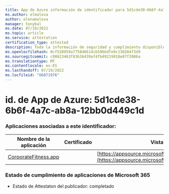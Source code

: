 ```yaml
---
title: App de Azure información de identificador para 5d1cde38-6b6f-4a7c-ab8a-12bb0d449c1d
ms.author: elmalova
author: elenamalova
manager: tonybal
ms.date: 07/19/2022
ms.topic: article
ms.service: attestation
certification_type: attested
description: Toda la información de seguridad y cumplimiento disponible para 5d1cde38-6b6f-4a7c-ab8a-12bb0d449c1d.
ms.openlocfilehash: 0cf520959a775846614cb596bdfe9c130204f3d9
ms.sourcegitcommit: c98623463f83636439af4fb49219918e87f2086a
ms.translationtype: MT
ms.contentlocale: es-ES
ms.lasthandoff: 07/19/2022
ms.locfileid: "66871976"
---
```

# <a name="azure-app-id-5d1cde38-6b6f-4a7c-ab8a-12bb0d449c1d"></a>id. de App de Azure: 5d1cde38-6b6f-4a7c-ab8a-12bb0d449c1d


### <a name="apps-associated-with-this-id"></a>Aplicaciones asociadas a este identificador:
| **Nombre de la aplicación** | **Certificado** | **Vista en AppSource** |
|--------------|---------------|-----------------------|
| [CorporateFitness.app](../forward/WA200004093.md) |  | [https://appsource.microsoft.com/product/office/WA200004093](https://appsource.microsoft.com/product/office/WA200004093) |

### <a name="microsoft-365-app-compliance-status"></a>Estado de cumplimiento de aplicaciones de Microsoft 365
- Estado de Attestaton del publicador: completado
